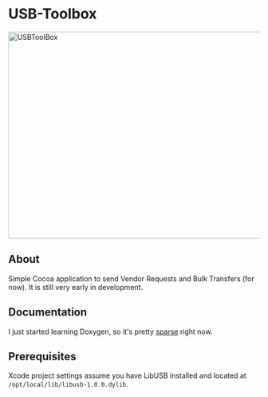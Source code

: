 # USB-Toolbox

<a href="http://www.flickr.com/photos/jaykickliter/8102771234/" title="USBToolBox by Jay Kickliter, on Flickr"><img src="http://farm9.staticflickr.com/8464/8102771234_7d82f8f04e_z.jpg" width="640" height="414" alt="USBToolBox"></a>

## About

Simple Cocoa application to send Vendor Requests and Bulk Transfers (for now). It is still very early in development.

## Documentation

I just started learning Doxygen, so it's pretty [sparse](./Documentation/html/index.html) right now.  

## Prerequisites

Xcode project settings assume you have LibUSB installed and located at `/opt/local/lib/libusb-1.0.0.dylib`.